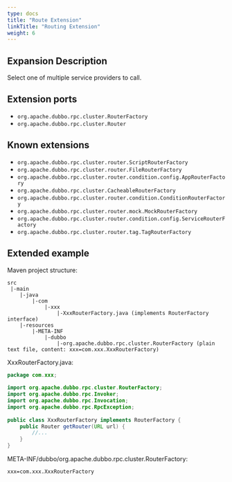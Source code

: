 ```yaml
---
type: docs
title: "Route Extension"
linkTitle: "Routing Extension"
weight: 6
---
```


## Expansion Description

Select one of multiple service providers to call.

## Extension ports

* `org.apache.dubbo.rpc.cluster.RouterFactory`
* `org.apache.dubbo.rpc.cluster.Router`

## Known extensions

* `org.apache.dubbo.rpc.cluster.router.ScriptRouterFactory`
* `org.apache.dubbo.rpc.cluster.router.FileRouterFactory`
* `org.apache.dubbo.rpc.cluster.router.condition.config.AppRouterFactory`
* `org.apache.dubbo.rpc.cluster.CacheableRouterFactory`
* `org.apache.dubbo.rpc.cluster.router.condition.ConditionRouterFactory`
* `org.apache.dubbo.rpc.cluster.router.mock.MockRouterFactory`
* `org.apache.dubbo.rpc.cluster.router.condition.config.ServiceRouterFactory`
* `org.apache.dubbo.rpc.cluster.router.tag.TagRouterFactory`

## Extended example

Maven project structure:

```
src
 |-main
    |-java
        |-com
            |-xxx
                |-XxxRouterFactory.java (implements RouterFactory interface)
    |-resources
        |-META-INF
            |-dubbo
                |-org.apache.dubbo.rpc.cluster.RouterFactory (plain text file, content: xxx=com.xxx.XxxRouterFactory)

```

XxxRouterFactory.java:

```java
package com.xxx;
 
import org.apache.dubbo.rpc.cluster.RouterFactory;
import org.apache.dubbo.rpc.Invoker;
import org.apache.dubbo.rpc.Invocation;
import org.apache.dubbo.rpc.RpcException;
 
public class XxxRouterFactory implements RouterFactory {
    public Router getRouter(URL url) {
        //...
    }
}
```

META-INF/dubbo/org.apache.dubbo.rpc.cluster.RouterFactory:

```properties
xxx=com.xxx.XxxRouterFactory
```